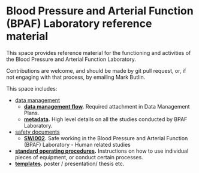 # Blood Pressure and Arterial Function (BPAF) Laboratory reference material

This space provides reference material for the functioning and activities of the Blood Pressure and Arterial Function Laboratory.

Contributions are welcome, and should be made by git pull request, or, if not engaging with that process, by emailing Mark Butlin.

This space includes:

- [data management](https://github.com/bpaflab/bpaf/tree/main/data%20management)
  - **[data management flow](https://github.com/bpaflab/bpaf/tree/main/data%20management).** Required attachment in Data Management Plans.
  - **[metadata](https://github.com/bpaflab/bpaf/tree/main/data%20management/metadata).** High level details on all the studies conducted by BPAF Laboratory.
- [safety documents](https://github.com/bpaflab/bpaf/tree/main/safety)
    - **[SWI002](https://github.com/bpaflab/bpaf/tree/main/safety/SWI002).** Safe working in the Blood Pressure and Arterial Function (BPAF) Laboratory - Human related studies
- **[standard operating procedures](https://github.com/bpaflab/bpaf/tree/main/sops).** Instructions on how to use individual pieces of equipment, or conduct certain processes.
- **[templates](https://github.com/bpaflab/bpaf/tree/main/templates).** poster / presentation/ thesis etc.